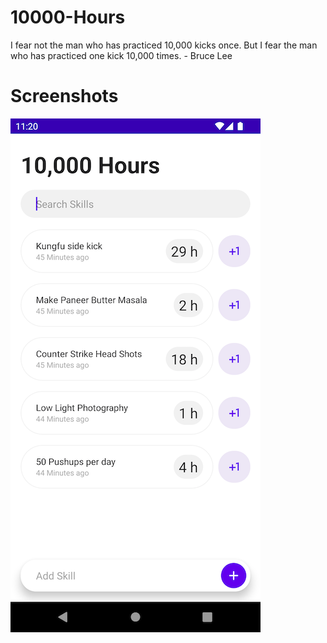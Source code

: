 # 10000-Hours
I fear not the man who has practiced 10,000 kicks once. But I fear the man who has practiced one kick 10,000 times. - Bruce Lee

# Screenshots
![alt text](https://github.com/Singularity-Coder/10000-Hours/blob/main/assets/ss1.png)